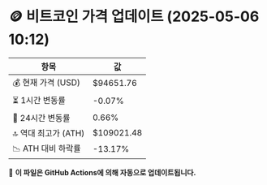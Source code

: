 # 🪙 비트코인 가격 업데이트 (2025-05-06 10:12)

| 항목                | 값 |
|--------------------|----------------|
| 💰 현재 가격 (USD) | $94651.76 |
| ⏳ 1시간 변동률    | -0.07% |
| 📆 24시간 변동률   | 0.66% |
| 🔝 역대 최고가 (ATH) | $109021.48 |
| 📉 ATH 대비 하락률 | -13.17% |

🔄 **이 파일은 GitHub Actions에 의해 자동으로 업데이트됩니다.**
